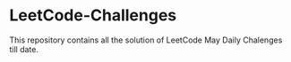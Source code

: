 # LeetCode-Challenges
This repository contains all the solution of LeetCode May Daily Chalenges till date.

